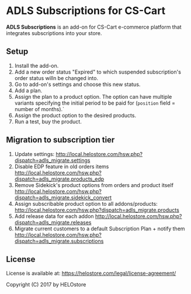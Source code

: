 ADLS Subscriptions for CS-Cart
==============================

**ADLS Subscriptions** is an add-on for CS-Cart e-commerce platform that integrates subscriptions into your store.


Setup
-----

1. Install the add-on.
1. Add a new order status "Expired" to which suspended subscription's order status willn be changed into.
1. Go to add-on's settings and choose this new status.
1. Add a plan.
1. Assign the plan to a product option. The option can have multiple variants specifying the initial period to be paid for (`position` field = number of months).`
1. Assign the product option to the desired products.
1. Run a test, buy the product.


Migration to subscription tier
------------------------------
1. Update settings:
    http://local.helostore.com/hsw.php?dispatch=adls_migrate.settings
1. Disable EDP feature in old orders items
    http://local.helostore.com/hsw.php?dispatch=adls_migrate.products_edp
1. Remove Sidekick's product options from orders and product itself
    http://local.helostore.com/hsw.php?dispatch=adls_migrate.sidekick_convert
1. Assign subscribable product option to all addons/products:
    http://local.helostore.com/hsw.php?dispatch=adls_migrate.products
1. Add release data for each addon
    http://local.helostore.com/hsw.php?dispatch=adls_migrate.releases
1. Migrate current customers to a default Subscription Plan + notify them
    http://local.helostore.com/hsw.php?dispatch=adls_migrate.subscriptions


License
-------

License is available at: https://helostore.com/legal/license-agreement/

Copyright (C) 2017 by HELOstore
